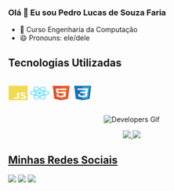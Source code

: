 ### Olá 👋 Eu sou Pedro Lucas de Souza Faria


- 🌱 Curso Engenharia da Computação
- 😄 Pronouns: ele/dele

## Tecnologias Utilizadas
<div style="display: inline_block"><br>
  <img align="center" alt="Rafa-Js" height="30" width="40" src="https://raw.githubusercontent.com/devicons/devicon/master/icons/javascript/javascript-plain.svg">
  <img align="center" alt="Rafa-React" height="30" width="40" src="https://raw.githubusercontent.com/devicons/devicon/master/icons/react/react-original.svg">
  <img align="center" alt="Rafa-HTML" height="30" width="40" src="https://raw.githubusercontent.com/devicons/devicon/master/icons/html5/html5-original.svg">
  <img align="center" alt="Rafa-CSS" height="30" width="40" src="https://raw.githubusercontent.com/devicons/devicon/master/icons/css3/css3-original.svg">

</div>

##
<div align="center">

![Developers Gif](https://user-images.githubusercontent.com/105456789/213901208-7086f752-6eb7-45f9-b65e-c766a9e9d6e3.gif)

</div>

<div align="center">
  <a href="https://github.com/Meiamonee">
  <img height="180em" src="https://github-readme-stats.vercel.app/api?username=Meiamonee&show_icons=true&theme=cobalt&include_all_commits=true&count_private=true"/>
  <img height="180em" src="https://github-readme-stats.vercel.app/api/top-langs/?username=Meiamonee&layout=compact&langs_count=7&theme=cobalt"/>
</div>

## Minhas Redes Sociais

<div> 
  <a href="https://www.instagram.com/pedro_vlsf/" target="_blank"><img src="https://img.shields.io/badge/-Instagram-%23E4405F?style=for-the-badge&logo=instagram&logoColor=white" target="_blank"></a> 
  <a href = "mailto:meiamonebr@hotmail.com"><img src="https://img.shields.io/badge/-Gmail-%23333?style=for-the-badge&logo=gmail&logoColor=white" target="_blank"></a>
  <a href="" target="_blank"><img src="https://img.shields.io/badge/-LinkedIn-%230077B5?style=for-the-badge&logo=linkedin&logoColor=white" target="_blank"></a> 
  
</div>
